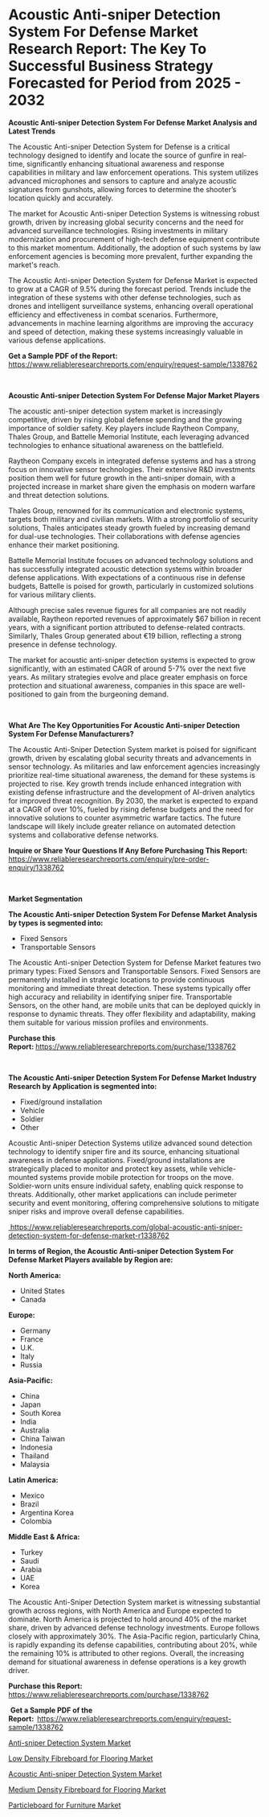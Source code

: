 <p><h1>Acoustic Anti-sniper Detection System For Defense Market Research Report: The Key To Successful Business Strategy Forecasted for Period from 2025 - 2032</h1></p><p><strong>Acoustic Anti-sniper Detection System For Defense Market Analysis and Latest Trends</strong></p>
<p><p>The Acoustic Anti-sniper Detection System for Defense is a critical technology designed to identify and locate the source of gunfire in real-time, significantly enhancing situational awareness and response capabilities in military and law enforcement operations. This system utilizes advanced microphones and sensors to capture and analyze acoustic signatures from gunshots, allowing forces to determine the shooter’s location quickly and accurately.</p><p>The market for Acoustic Anti-sniper Detection Systems is witnessing robust growth, driven by increasing global security concerns and the need for advanced surveillance technologies. Rising investments in military modernization and procurement of high-tech defense equipment contribute to this market momentum. Additionally, the adoption of such systems by law enforcement agencies is becoming more prevalent, further expanding the market's reach. </p><p>The Acoustic Anti-sniper Detection System for Defense Market is expected to grow at a CAGR of 9.5% during the forecast period. Trends include the integration of these systems with other defense technologies, such as drones and intelligent surveillance systems, enhancing overall operational efficiency and effectiveness in combat scenarios. Furthermore, advancements in machine learning algorithms are improving the accuracy and speed of detection, making these systems increasingly valuable in various defense applications.</p></p>
<p><strong>Get a Sample PDF of the Report:&nbsp;</strong> <a href="https://www.reliableresearchreports.com/enquiry/request-sample/1338762?utm_campaign=10&utm_medium=2&utm_source=Github&utm_content=ia&utm_term=08012025&utm_id=acoustic-anti-sniper-detection-system-for-defense">https://www.reliableresearchreports.com/enquiry/request-sample/1338762</a></p>
<p>&nbsp;</p>
<p><strong>Acoustic Anti-sniper Detection System For Defense Major Market Players</strong></p>
<p><p>The acoustic anti-sniper detection system market is increasingly competitive, driven by rising global defense spending and the growing importance of soldier safety. Key players include Raytheon Company, Thales Group, and Battelle Memorial Institute, each leveraging advanced technologies to enhance situational awareness on the battlefield.</p><p>Raytheon Company excels in integrated defense systems and has a strong focus on innovative sensor technologies. Their extensive R&D investments position them well for future growth in the anti-sniper domain, with a projected increase in market share given the emphasis on modern warfare and threat detection solutions.</p><p>Thales Group, renowned for its communication and electronic systems, targets both military and civilian markets. With a strong portfolio of security solutions, Thales anticipates steady growth fueled by increasing demand for dual-use technologies. Their collaborations with defense agencies enhance their market positioning.</p><p>Battelle Memorial Institute focuses on advanced technology solutions and has successfully integrated acoustic detection systems within broader defense applications. With expectations of a continuous rise in defense budgets, Battelle is poised for growth, particularly in customized solutions for various military clients.</p><p>Although precise sales revenue figures for all companies are not readily available, Raytheon reported revenues of approximately $67 billion in recent years, with a significant portion attributed to defense-related contracts. Similarly, Thales Group generated about €19 billion, reflecting a strong presence in defense technology.</p><p>The market for acoustic anti-sniper detection systems is expected to grow significantly, with an estimated CAGR of around 5-7% over the next five years. As military strategies evolve and place greater emphasis on force protection and situational awareness, companies in this space are well-positioned to gain from the burgeoning demand.</p></p>
<p>&nbsp;</p>
<p><strong>What Are The Key Opportunities For Acoustic Anti-sniper Detection System For Defense Manufacturers?</strong></p>
<p><p>The Acoustic Anti-Sniper Detection System market is poised for significant growth, driven by escalating global security threats and advancements in sensor technology. As militaries and law enforcement agencies increasingly prioritize real-time situational awareness, the demand for these systems is projected to rise. Key growth trends include enhanced integration with existing defense infrastructure and the development of AI-driven analytics for improved threat recognition. By 2030, the market is expected to expand at a CAGR of over 10%, fueled by rising defense budgets and the need for innovative solutions to counter asymmetric warfare tactics. The future landscape will likely include greater reliance on automated detection systems and collaborative defense networks.</p></p>
<p><strong>Inquire or Share Your Questions If Any Before Purchasing This Report:</strong> <a href="https://www.reliableresearchreports.com/enquiry/pre-order-enquiry/1338762?utm_campaign=10&utm_medium=2&utm_source=Github&utm_content=ia&utm_term=08012025&utm_id=acoustic-anti-sniper-detection-system-for-defense">https://www.reliableresearchreports.com/enquiry/pre-order-enquiry/1338762</a></p>
<p>&nbsp;</p>
<p><strong>Market Segmentation</strong></p>
<p><strong>The Acoustic Anti-sniper Detection System For Defense Market Analysis by types is segmented into:</strong></p>
<p><ul><li>Fixed Sensors</li><li>Transportable Sensors</li></ul></p>
<p><p>The Acoustic Anti-sniper Detection System for Defense Market features two primary types: Fixed Sensors and Transportable Sensors. Fixed Sensors are permanently installed in strategic locations to provide continuous monitoring and immediate threat detection. These systems typically offer high accuracy and reliability in identifying sniper fire. Transportable Sensors, on the other hand, are mobile units that can be deployed quickly in response to dynamic threats. They offer flexibility and adaptability, making them suitable for various mission profiles and environments.</p></p>
<p><strong>Purchase this Report:&nbsp;</strong><a href="https://www.reliableresearchreports.com/purchase/1338762?utm_campaign=10&utm_medium=2&utm_source=Github&utm_content=ia&utm_term=08012025&utm_id=acoustic-anti-sniper-detection-system-for-defense">https://www.reliableresearchreports.com/purchase/1338762</a></p>
<p>&nbsp;</p>
<p><strong>The Acoustic Anti-sniper Detection System For Defense Market Industry Research by Application is segmented into:</strong></p>
<p><ul><li>Fixed/ground installation</li><li>Vehicle</li><li>Soldier</li><li>Other</li></ul></p>
<p><p>Acoustic Anti-sniper Detection Systems utilize advanced sound detection technology to identify sniper fire and its source, enhancing situational awareness in defense applications. Fixed/ground installations are strategically placed to monitor and protect key assets, while vehicle-mounted systems provide mobile protection for troops on the move. Soldier-worn units ensure individual safety, enabling quick response to threats. Additionally, other market applications can include perimeter security and event monitoring, offering comprehensive solutions to mitigate sniper risks and improve overall defense capabilities.</p></p>
<p><a href="https://www.reliableresearchreports.com/global-acoustic-anti-sniper-detection-system-for-defense-market-r1338762?utm_campaign=10&utm_medium=2&utm_source=Github&utm_content=ia&utm_term=08012025&utm_id=acoustic-anti-sniper-detection-system-for-defense">&nbsp;https://www.reliableresearchreports.com/global-acoustic-anti-sniper-detection-system-for-defense-market-r1338762</a></p>
<p><strong>In terms of Region, the Acoustic Anti-sniper Detection System For Defense Market Players available by Region are:</strong></p>
<p>
    <p> <strong> North America: </strong>
        <ul>
            <li>United States</li>
            <li>Canada</li>
        </ul>
        </p> 
    <p> <strong> Europe: </strong>
        <ul>
            <li>Germany</li>
            <li>France</li>
            <li>U.K.</li>
            <li>Italy</li>
            <li>Russia</li>
        </ul>
        </p> 
    <p> <strong> Asia-Pacific: </strong>
        <ul>
            <li>China</li>
            <li>Japan</li>
            <li>South Korea</li>
            <li>India</li>
            <li>Australia</li>
            <li>China Taiwan</li>
            <li>Indonesia</li>
            <li>Thailand</li>
            <li>Malaysia</li>
        </ul>
        </p> 
    <p> <strong> Latin America: </strong>
        <ul>
            <li>Mexico</li>
            <li>Brazil</li>
            <li>Argentina Korea</li>
            <li>Colombia</li>
        </ul>
        </p> 
    <p> <strong> Middle East & Africa: </strong>
        <ul>
            <li>Turkey</li>
            <li>Saudi</li>
            <li>Arabia</li>
            <li>UAE</li>
            <li>Korea</li>
        </ul>
    </p>
    </p>
<p><p>The Acoustic Anti-Sniper Detection System market is witnessing substantial growth across regions, with North America and Europe expected to dominate. North America is projected to hold around 40% of the market share, driven by advanced defense technology investments. Europe follows closely with approximately 30%. The Asia-Pacific region, particularly China, is rapidly expanding its defense capabilities, contributing about 20%, while the remaining 10% is attributed to other regions. Overall, the increasing demand for situational awareness in defense operations is a key growth driver.</p></p>
<p><strong>Purchase this Report: </strong><a href="https://www.reliableresearchreports.com/purchase/1338762?utm_campaign=10&utm_medium=2&utm_source=Github&utm_content=ia&utm_term=08012025&utm_id=acoustic-anti-sniper-detection-system-for-defense">https://www.reliableresearchreports.com/purchase/1338762</a></p>
<p>&nbsp;<strong>Get a Sample PDF of the Report:&nbsp;&nbsp;</strong><a href="https://www.reliableresearchreports.com/enquiry/request-sample/1338762?utm_campaign=10&utm_medium=2&utm_source=Github&utm_content=ia&utm_term=08012025&utm_id=acoustic-anti-sniper-detection-system-for-defense">https://www.reliableresearchreports.com/enquiry/request-sample/1338762</a></p>
<p><strong></strong></p>
<p><p><a href="https://github.com/mahnoor2003/Market-Research-Report-List-6/blob/main/anti-sniper-detection-system-market.md?utm_campaign=10&utm_medium=2&utm_source=Github&utm_content=ia&utm_term=08012025&utm_id=acoustic-anti-sniper-detection-system-for-defense">Anti-sniper Detection System Market</a></p><p><a href="https://github.com/ygfu6u/Market-Research-Report-List-1/blob/main/low-density-fibreboard-for-flooring-market.md?utm_campaign=10&utm_medium=2&utm_source=Github&utm_content=ia&utm_term=08012025&utm_id=acoustic-anti-sniper-detection-system-for-defense">Low Density Fibreboard for Flooring Market</a></p><p><a href="https://github.com/leopardmicheal7019/Market-Research-Report-List-1/blob/main/acoustic-anti-sniper-detection-system-market.md?utm_campaign=10&utm_medium=2&utm_source=Github&utm_content=ia&utm_term=08012025&utm_id=acoustic-anti-sniper-detection-system-for-defense">Acoustic Anti-sniper Detection System Market</a></p><p><a href="https://github.com/JubayerMia832/Market-Research-Report-List-1/blob/main/medium-density-fibreboard-for-flooring-market.md?utm_campaign=10&utm_medium=2&utm_source=Github&utm_content=ia&utm_term=08012025&utm_id=acoustic-anti-sniper-detection-system-for-defense">Medium Density Fibreboard for Flooring Market</a></p><p><a href="https://github.com/millionkaryn68/Market-Research-Report-List-1/blob/main/particleboard-for-furniture-market.md?utm_campaign=10&utm_medium=2&utm_source=Github&utm_content=ia&utm_term=08012025&utm_id=acoustic-anti-sniper-detection-system-for-defense">Particleboard for Furniture Market</a></p></p>